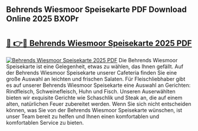 ## Behrends Wiesmoor Speisekarte PDF Download Online 2025 BXOPr

# <h2><a href="http://gca69pq.nevu.top/?p=Behrends+Wiesmoor+Speisekarte">🔗 👉🔴 Behrends Wiesmoor Speisekarte 2025 PDF</a></h2>

[![Behrends Wiesmoor Speisekarte 2025 PDF](https://i.imgur.com/dBaPXMq.png)](http://gca69pq.nevu.top/?p=Behrends+Wiesmoor+Speisekarte)
Die Behrends Wiesmoor Speisekarte ist eine Gelegenheit, etwas zu wählen, das Ihnen gefällt. Auf der Behrends Wiesmoor Speisekarte unserer Cafeteria finden Sie eine große Auswahl an leichten und frischen Salaten. Für Fleischliebhaber gibt es auf unserer Behrends Wiesmoor Speisekarte eine Auswahl an Gerichten: Rindfleisch, Schweinefleisch, Huhn und Fisch. Unseren Auserwählten bieten wir exquisite Gerichte wie Schaschlik und Steak an, die auf einem alten, natürlichen Feuer zubereitet werden. Wenn Sie sich nicht entscheiden können, was Sie von der Behrends Wiesmoor Speisekarte wünschen, ist unser Team bereit zu helfen und Ihnen einen komfortablen und komfortablen Service zu bieten.
